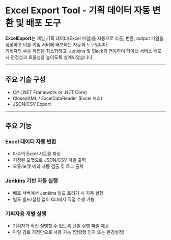 # Excel Export Tool - 기획 데이터 자동 변환 및 배포 도구

**ExcelExport**는 게임 기획 데이터(Excel 파일)를 자동으로 추출, 변환, output 파일을 생성하고 이를 게임 서버에 배포하는 자동화 도구입니다.  
기획자의 수동 작업을 최소화하고, Jenkins 및 Slack과 연동하여 라이브 서비스 배포 시 안정성과 효율성을 높이도록 설계되었습니다.

---

## 주요 기술 구성

- C# (.NET Framework or .NET Core)
- ClosedXML / ExcelDataReader (Excel 처리)
- JSON/CSV Export

---

## 주요 기능

### Excel 데이터 자동 변환
- 다수의 Excel 시트를 파싱
- 지정된 포맷으로 JSON/CSV 파일 출력
- 오류/포맷 예외 자동 검출 및 로그 출력

### Jenkins 기반 자동 실행
- 배포 서버에서 Jenkins 빌드 트리거 시 자동 실행
- 별도 빌드/실행 없이 CLI에서 직접 수행 가능

### 기획자용 개별 실행
- 기획자가 직접 실행할 수 있도록 단일 실행 파일 제공
- 파일 경로 지정만으로 사용 가능 (명령행 인자 또는 환경설정)
